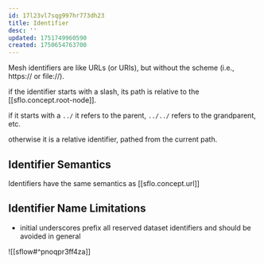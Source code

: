 ```yaml
---
id: 17l23vl7sqg997hr773dh23
title: Identifier
desc: ''
updated: 1751749960590
created: 1750654763700
---
```


Mesh identifiers are like URLs (or URIs), but without the scheme (i.e., https:// or file://).

if the identifier starts with a slash, its path is relative to the [[sflo.concept.root-node]].

if it starts with a `../` it refers to the parent, `../../` refers to the grandparent, etc.

otherwise it is a relative identifier, pathed from the current path.

## Identifier Semantics

Identifiers have the same semantics as [[sflo.concept.url]]

## Identifier Name Limitations

- initial underscores prefix all reserved dataset identifiers and should be avoided in general


![[sflow#^pnoqpr3ff4za]] 